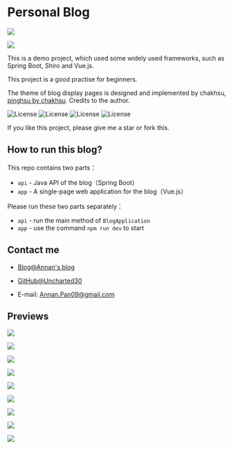 # Personal Blog 

![](./demo/demo1.png)

![](./demo/demo0.png)

This is a demo project, which used some widely used frameworks, such as Spring Boot, Shiro and Vue.js.

This project is a good practise for beginners.

The theme of blog display pages is designed and implemented by chakhsu, [pinghsu by chakhsu](https://github.com/chakhsu/pinghsu). Credits to the author.

![License](https://img.shields.io/badge/SpringBoot-v2.2.4.RELEASE-green.svg)
![License](https://img.shields.io/badge/Vue.js-v2.6.10-blue.svg)
![License](https://img.shields.io/badge/Mysql-v8.0.19-blue.svg)
![License](https://img.shields.io/badge/Shiro-v1.4.0-blue.svg)

If you like this project, please give me a star or fork this.

## How to run this blog?

This repo contains two parts：

- `api` - Java API of the blog（Spring Boot）
- `app` - A single-page web application for the blog（Vue.js）

Please run these two parts separately：

- `api` - run the main method of `BlogApplication`
- `app` - use the command `npm run dev` to start

## Contact me

- [Blog@Annan's blog](https://www.annanpan.com)

- [GitHub@Uncharted30](https://github.com/Uncharted30)

- E-mail: Annan.Pan09@gmail.com

## Previews

![](./demo/demo2.png)

![](./demo/demo3.png)

![](./demo/demo4.png)

![](./demo/demo5.png)

![](./demo/demo6.png)

![](./demo/demo7.png)

![](./demo/demo8.png)

![](./demo/demo9.png)

![](./demo/demo11.png)
